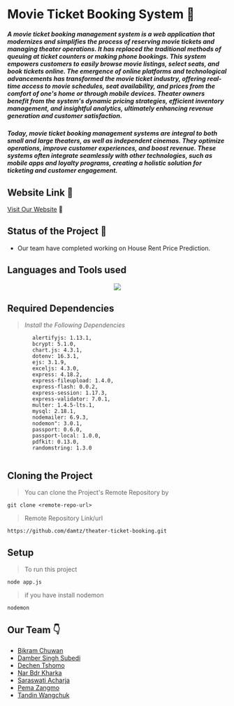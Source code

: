 # Movie Ticket Booking System 🎥
##### A movie ticket booking management system is a web application that modernizes and simplifies the process of reserving movie tickets and managing theater operations. It has replaced the traditional methods of queuing at ticket counters or making phone bookings. This system empowers customers to easily browse movie listings, select seats, and book tickets online. The emergence of online platforms and technological advancements has transformed the movie ticket industry, offering real-time access to movie schedules, seat availability, and prices from the comfort of one's home or through mobile devices. Theater owners benefit from the system's dynamic pricing strategies, efficient inventory management, and insightful analytics, ultimately enhancing revenue generation and customer satisfaction.

##### Today, movie ticket booking management systems are integral to both small and large theaters, as well as independent cinemas. They optimize operations, improve customer experiences, and boost revenue. These systems often integrate seamlessly with other technologies, such as mobile apps and loyalty programs, creating a holistic solution for ticketing and customer engagement.

## Website Link :link:
[Visit Our Website](http://10.70.91.60/) 💚

## Status of the Project :telescope:
* Our team have completed working on House Rent Price Prediction.

## Languages and Tools used
<p align="center">
  <a href="https://skillicons.dev">
    <img src="https://skillicons.dev/icons?i=github,jenkins,nodejs,expressjs,php,mysql,js,html,css,bootstrap,docker,figma&theme=light" />
  </a>
</p>

## Required Dependencies
> _Install the Following Dependencies_
```
        alertifyjs: 1.13.1,
        bcrypt: 5.1.0,
        chart.js: 4.3.1,
        dotenv: 16.3.1,
        ejs: 3.1.9,
        exceljs: 4.3.0,
        express: 4.18.2,
        express-fileupload: 1.4.0,
        express-flash: 0.0.2,
        express-session: 1.17.3,
        express-validator: 7.0.1,
        multer: 1.4.5-lts.1,
        mysql: 2.18.1,
        nodemailer: 6.9.3,
        nodemon": 3.0.1,
        passport: 0.6.0,
        passport-local: 1.0.0,
        pdfkit: 0.13.0,
        randomstring: 1.3.0
       
```
## Cloning the Project
> You can clone the Project's Remote Repository by
 ```
git clone <remote-repo-url> 
```
> Remote Repository Link/url
 ```
https://github.com/damtz/theater-ticket-booking.git
```
## Setup
> To run this project

 ```
node app.js
 ```
>if you have install nodemon
 ```
nodemon
 ```


## Our Team :point_down:
* [Bikram Chuwan](https://github.com/bikram1234) 
* [Damber Singh Subedi](https://github.com/damtz)
* [Dechen Tshomo](https://github.com/Dechen2218)
* [Nar Bdr Kharka](https://github.com/naryeen)
* [Saraswati Acharja](https://github.com/Saraswati-2000)
* [Pema Zangmo](https://github.com/pemazangmo21)
* [Tandin Wangchuk](https://github.com/Tandinwangs)
